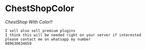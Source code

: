 # ChestShopColor
 *ChestShop With Color!!*
 
```**
I sell also sell premium plugins
I think this will be needed right on your server if interested
please contact me on whatsapp my number
089630634659
